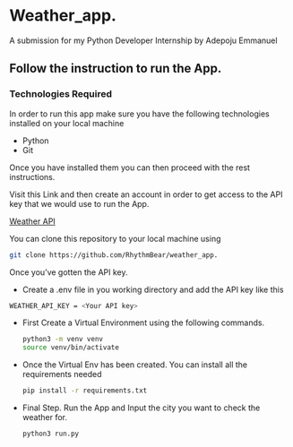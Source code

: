 # Weather_app.
A submission for my Python Developer Internship by Adepoju Emmanuel

## Follow the instruction to run the App.

### Technologies Required

In order to run this app make sure you have the following technologies installed on your local machine

- Python
- Git

Once you have installed them you can then proceed with the rest instructions.

Visit this Link and then create an account in order to get access to the API key that we would use to run the App.

[Weather API](https://openweathermap.org/api)


You can clone this repository to your local machine using

```bash
git clone https://github.com/RhythmBear/weather_app.
```
Once you’ve gotten the API key. 
- Create a .env file in you working directory and add the API key like this

```bash
WEATHER_API_KEY = <Your API key>
```

- First Create a Virtual Environment using the following commands.
    
    ```bash
    python3 -m venv venv
    source venv/bin/activate
    ```
    

- Once the Virtual Env has been created. You can install all the requirements needed
    
    ```bash
    pip install -r requirements.txt
    
    ```
    
- Final Step. Run the App and Input the city you want to check the weather for.
    
    ```bash
    python3 run.py
    ```
